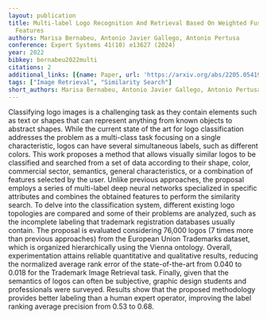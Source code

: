```yaml
---
layout: publication
title: Multi-label Logo Recognition And Retrieval Based On Weighted Fusion Of Neural
  Features
authors: Marisa Bernabeu, Antonio Javier Gallego, Antonio Pertusa
conference: Expert Systems 41(10) e13627 (2024)
year: 2022
bibkey: bernabeu2022multi
citations: 2
additional_links: [{name: Paper, url: 'https://arxiv.org/abs/2205.05419'}]
tags: ["Image Retrieval", "Similarity Search"]
short_authors: Marisa Bernabeu, Antonio Javier Gallego, Antonio Pertusa
---
```

Classifying logo images is a challenging task as they contain elements such
as text or shapes that can represent anything from known objects to abstract
shapes. While the current state of the art for logo classification addresses
the problem as a multi-class task focusing on a single characteristic, logos
can have several simultaneous labels, such as different colors. This work
proposes a method that allows visually similar logos to be classified and
searched from a set of data according to their shape, color, commercial sector,
semantics, general characteristics, or a combination of features selected by
the user. Unlike previous approaches, the proposal employs a series of
multi-label deep neural networks specialized in specific attributes and
combines the obtained features to perform the similarity search. To delve into
the classification system, different existing logo topologies are compared and
some of their problems are analyzed, such as the incomplete labeling that
trademark registration databases usually contain. The proposal is evaluated
considering 76,000 logos (7 times more than previous approaches) from the
European Union Trademarks dataset, which is organized hierarchically using the
Vienna ontology. Overall, experimentation attains reliable quantitative and
qualitative results, reducing the normalized average rank error of the
state-of-the-art from 0.040 to 0.018 for the Trademark Image Retrieval task.
Finally, given that the semantics of logos can often be subjective, graphic
design students and professionals were surveyed. Results show that the proposed
methodology provides better labeling than a human expert operator, improving
the label ranking average precision from 0.53 to 0.68.